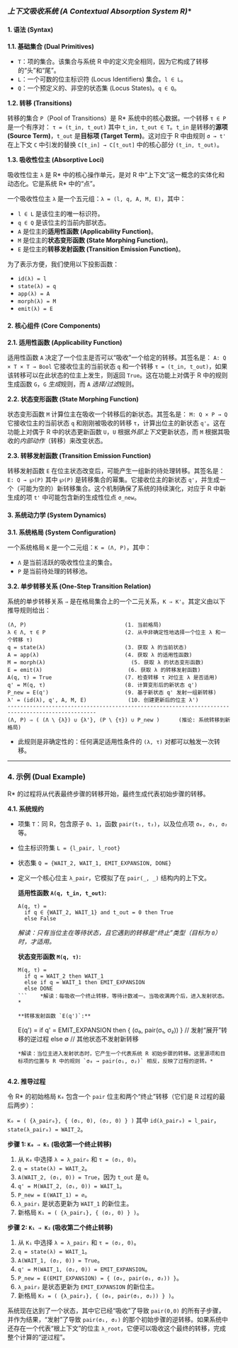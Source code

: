 ### **上下文吸收系统 (A Contextual Absorption System R*)**

#### **1. 语法 (Syntax)**

**1.1. 基础集合 (Dual Primitives)**

*   `T`：项的集合。该集合与系统 R 中的定义完全相同，因为它构成了转移的“头”和“尾”。
*   `L`：一个可数的位主标识符 (Locus Identifiers) 集合。`l ∈ L`。
*   `Q`：一个预定义的、非空的状态集 (Locus States)。`q ∈ Q`。

**1.2. 转移 (Transitions)**

转移的集合 `P`（Pool of Transitions）是 R* 系统中的核心数据。一个转移 `τ ∈ P` 是一个有序对：
`τ = (t_in, t_out)`
其中 `t_in, t_out ∈ T`。`t_in` 是转移的**源项 (Source Term)**，`t_out` 是**目标项 (Target Term)**。这对应于 R 中由规则 `σ → t'` 在上下文 `C` 中引发的替换 `C[t_in] → C[t_out]` 中的核心部分 `(t_in, t_out)`。

**1.3. 吸收性位主 (Absorptive Loci)**

吸收性位主 `λ` 是 R* 中的核心操作单元，是对 R 中“上下文”这一概念的实体化和动态化。它是系统 R* 中的“点”。

一个吸收性位主 `λ` 是一个五元组：`λ = (l, q, A, M, E)`，其中：
*   `l ∈ L` 是该位主的唯一标识符。
*   `q ∈ Q` 是该位主的当前内部状态。
*   `A` 是位主的**适用性函数 (Applicability Function)**。
*   `M` 是位主的**状态变形函数 (State Morphing Function)**。
*   `E` 是位主的**转移发射函数 (Transition Emission Function)**。

为了表示方便，我们使用以下投影函数：
*   `id(λ) = l`
*   `state(λ) = q`
*   `app(λ) = A`
*   `morph(λ) = M`
*   `emit(λ) = E`

#### **2. 核心组件 (Core Components)**

**2.1. 适用性函数 (Applicability Function)**

适用性函数 `A` 决定了一个位主是否可以“吸收”一个给定的转移。其签名是：
`A: Q × T × T → Bool`
它接收位主的当前状态 `q` 和一个转移 `τ = (t_in, t_out)`，如果该转移可以在此状态的位主上发生，则返回 `True`。这在功能上对偶于 R 中的规则生成函数 `G`，`G` *生成*规则，而 `A` *选择/过滤*规则。

**2.2. 状态变形函数 (State Morphing Function)**

状态变形函数 `M` 计算位主在吸收一个转移后的新状态。其签名是：
`M: Q × P → Q`
它接收位主的当前状态 `q` 和刚刚被吸收的转移 `τ`，计算出位主的新状态 `q'`。这在功能上对偶于 R 中的状态更新函数 `U`，`U` 根据*外部上下文*更新状态，而 `M` 根据其吸收的*内部动作*（转移）来改变状态。

**2.3. 转移发射函数 (Transition Emission Function)**

转移发射函数 `E` 在位主状态改变后，可能产生一组新的待处理转移。其签名是：
`E: Q → ℘(P)`
其中 `℘(P)` 是转移集合的幂集。它接收位主的新状态 `q'`，并生成一个（可能为空的）新转移集合。这个机制确保了系统的持续演化，对应于 R 中新生成的项 `t'` 中可能包含新的生成性位点 `σ_new`。

#### **3. 系统动力学 (System Dynamics)**

**3.1. 系统格局 (System Configuration)**

一个系统格局 `K` 是一个二元组：`K = (Λ, P)`，其中：
*   `Λ` 是当前活跃的吸收性位主的集合。
*   `P` 是当前待处理的转移池。

**3.2. 单步转移关系 (One-Step Transition Relation)**

系统的单步转移关系 `⇒` 是在格局集合上的一个二元关系，`K ⇒ K'`。其定义由以下推导规则给出：

```
(Λ, P)                               (1. 当前格局)
λ ∈ Λ, τ ∈ P                         (2. 从中非确定性地选择一个位主 λ 和一个转移 τ)
q = state(λ)                         (3. 获取 λ 的当前状态)
A = app(λ)                           (4. 获取 λ 的适用性函数)
M = morph(λ)                           (5. 获取 λ 的状态变形函数)
E = emit(λ)                           (6. 获取 λ 的转移发射函数)
A(q, τ) = True                       (7. 检查转移 τ 对位主 λ 是否适用)
q' = M(q, τ)                         (8. 计算变形后的新状态 q')
P_new = E(q')                        (9. 基于新状态 q' 发射一组新转移)
λ' = (id(λ), q', A, M, E)             (10. 创建更新后的位主 λ')
--------------------------------------------------------------------------------------------------
(Λ, P) ⇒ ( (Λ \ {λ}) ∪ {λ'}, (P \ {τ}) ∪ P_new )      (推论: 系统转移到新格局)
```

*   此规则是非确定性的：任何满足适用性条件的 `(λ, τ)` 对都可以触发一次转移。

---

### **4. 示例 (Dual Example)**

R* 的过程将从代表最终步骤的转移开始，最终生成代表初始步骤的转移。

**4.1. 系统规约**

*   项集 `T`：同 R，包含原子 `0`、`1`，函数 `pair(t₁, t₂)`，以及位点项 `σ₀, σ₁, σ₂` 等。
*   位主标识符集 `L = {l_pair, l_root}`
*   状态集 `Q = {WAIT_2, WAIT_1, EMIT_EXPANSION, DONE}`
*   定义一个核心位主 `λ_pair`，它模拟了在 `pair(_, _)` 结构内的上下文。

    **适用性函数 `A(q, t_in, t_out)`:**
    ```
    A(q, τ) = 
      if q ∈ {WAIT_2, WAIT_1} and t_out = 0 then True
      else False
    ```
    *解读：只有当位主在等待状态，且它遇到的转移是“终止”类型（目标为 `0`）时，才适用。*

    **状态变形函数 `M(q, τ)`:**
    ```
    M(q, τ) =
      if q = WAIT_2 then WAIT_1
      else if q = WAIT_1 then EMIT_EXPANSION
      else DONE
    ```    *解读：每吸收一个终止转移，等待计数减一。当吸收满两个后，进入发射状态。*

    **转移发射函数 `E(q')`:**
    ```
    E(q') =
      if q' = EMIT_EXPANSION then
        { (σ₀, pair(σ₁, σ₂)) } // 发射“展开”转移的逆过程
      else
        ∅ // 其他状态不发射新转移
    ```
    *解读：当位主进入发射状态时，它产生一个代表系统 R 初始步骤的转移。这里源项和目标项的位置与 R 中的规则 `σ₀ → pair(σ₁, σ₂)` 相反，反映了过程的逆转。*


**4.2. 推导过程**

令 R* 的初始格局 `K₀` 包含一个 `pair` 位主和两个“终止”转移（它们是 R 过程的最后两步）：

`K₀ = ( {λ_pair₀}, { (σ₁, 0), (σ₂, 0) } )`
其中 `id(λ_pair₀) = l_pair`，`state(λ_pair₀) = WAIT_2`。

**步骤 1: `K₀ ⇒ K₁` (吸收第一个终止转移)**

1.  从 `K₀` 中选择 `λ = λ_pair₀` 和 `τ = (σ₁, 0)`。
2.  `q = state(λ) = WAIT_2`。
3.  `A(WAIT_2, (σ₁, 0)) = True`，因为 `t_out` 是 `0`。
4.  `q' = M(WAIT_2, (σ₁, 0)) = WAIT_1`。
5.  `P_new = E(WAIT_1) = ∅`。
6.  `λ_pair₁` 是状态更新为 `WAIT_1` 的新位主。
7.  新格局 `K₁ = ( {λ_pair₁}, { (σ₂, 0) } )`。

**步骤 2: `K₁ ⇒ K₂` (吸收第二个终止转移)**

1.  从 `K₁` 中选择 `λ = λ_pair₁` 和 `τ = (σ₂, 0)`。
2.  `q = state(λ) = WAIT_1`。
3.  `A(WAIT_1, (σ₂, 0)) = True`。
4.  `q' = M(WAIT_1, (σ₂, 0)) = EMIT_EXPANSION`。
5.  `P_new = E(EMIT_EXPANSION) = { (σ₀, pair(σ₁, σ₂)) }`。
6.  `λ_pair₂` 是状态更新为 `EMIT_EXPANSION` 的新位主。
7.  新格局 `K₂ = ( {λ_pair₂}, { (σ₀, pair(σ₁, σ₂)) } )`。

系统现在达到了一个状态，其中它已经“吸收”了导致 `pair(0,0)` 的所有子步骤，并作为结果，“发射”了导致 `pair(σ₁, σ₂)` 的那个初始步骤的逆转移。如果系统中还存在一个代表“根上下文”的位主 `λ_root`，它便可以吸收这个最终的转移，完成整个计算的“逆过程”。